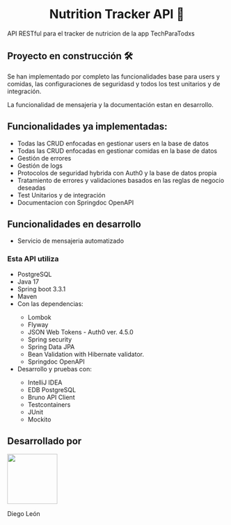 <h1 align="center">Nutrition Tracker API 🦾 </h1>
<p>API RESTful para el tracker de nutricion de la app TechParaTodxs</p>
<h2 align="left">Proyecto en construcción 🛠️</h2>
<p>Se han implementado por completo las funcionalidades base para users y comidas, las configuraciones de seguridasd y todos los test unitarios y de integración.</p>
<p>La funcionalidad de mensajeria y la documentación estan en desarrollo.</p>
<h2 align="left">Funcionalidades ya implementadas:</h2>
<ul>
  <li>Todas las CRUD enfocadas en gestionar users en la base de datos</li>
  <li>Todas las CRUD enfocadas en gestionar comidas en la base de datos</li>
  <li>Gestión de errores</li>
  <li>Gestión de logs</li>
  <li>Protocolos de seguridad hybrida con Auth0 y la base de datos propia</li>
  <li>Tratamiento de errores y validaciones basados en las reglas de negocio deseadas</li>
  <li>Test Unitarios y de integración</li>
  <li>Documentacion con Springdoc OpenAPI</li>
</ul>
<h2 align="left">Funcionalidades en desarrollo</h2>
<ul>
  <li>Servicio de mensajeria automatizado</li>
</ul>
<h3 align="left">Esta API utiliza</h3>
<ul>
  <li>PostgreSQL</li>
  <li>Java 17</li>
  <li>Spring boot 3.3.1</li>
  <li>Maven</li>
  <li>Con las dependencias:</li>
  <ul>
    <li>Lombok</li>
    <li>Flyway</li>
    <li>JSON Web Tokens - Auth0 ver. 4.5.0</li>
    <li>Spring security</li>
    <li>Spring Data JPA</li>
    <li>Bean Validation with Hibernate validator.</li>
    <li>Springdoc OpenAPI</li>
  </ul>
  <li>Desarrollo y pruebas con:</li>
  <ul>
    <li>IntelliJ IDEA</li>
    <li>EDB PostgreSQL</li>
    <li>Bruno API Client</li>
    <li>Testcontainers</li>
    <li>JUnit</li>
    <li>Mockito</li>
  </ul>
</ul>
<h2>Desarrollado por</h2>
<img src="https://avatars.githubusercontent.com/u/63529259?s=400&u=5b217a4c0d0a0834edf3e0ad63cb04bc83eca15b&v=4" width=115>
<p>Diego León</p>

